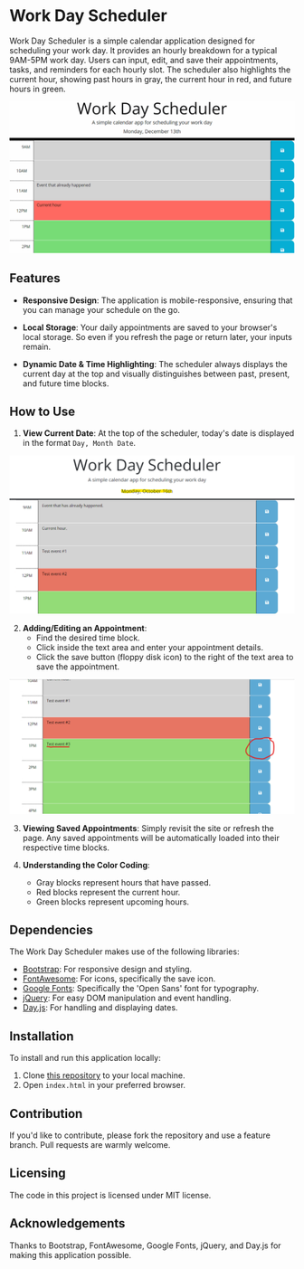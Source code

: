 # Work Day Scheduler

Work Day Scheduler is a simple calendar application designed for scheduling your work day. It provides an hourly breakdown for a typical 9AM-5PM work day. Users can input, edit, and save their appointments, tasks, and reminders for each hourly slot. The scheduler also highlights the current hour, showing past hours in gray, the current hour in red, and future hours in green.

![Work Day Scheduler Screenshot](./assets/images/screenshot-main.gif)

## Features

- **Responsive Design**: The application is mobile-responsive, ensuring that you can manage your schedule on the go.
  
- **Local Storage**: Your daily appointments are saved to your browser's local storage. So even if you refresh the page or return later, your inputs remain.
  
- **Dynamic Date & Time Highlighting**: The scheduler always displays the current day at the top and visually distinguishes between past, present, and future time blocks.

## How to Use

1. **View Current Date**: At the top of the scheduler, today's date is displayed in the format `Day, Month Date`.

![Current Date Screenshot](./assets/images/screenshot-current-date.png)

2. **Adding/Editing an Appointment**:
   - Find the desired time block.
   - Click inside the text area and enter your appointment details.
   - Click the save button (floppy disk icon) to the right of the text area to save the appointment.

![Adding Appointment Screenshot](./assets/images/screenshot-adding-appointment.png)

3. **Viewing Saved Appointments**: Simply revisit the site or refresh the page. Any saved appointments will be automatically loaded into their respective time blocks.

4. **Understanding the Color Coding**:
   - Gray blocks represent hours that have passed.
   - Red blocks represent the current hour.
   - Green blocks represent upcoming hours.

## Dependencies

The Work Day Scheduler makes use of the following libraries:

- [Bootstrap](https://getbootstrap.com/): For responsive design and styling.
- [FontAwesome](https://fontawesome.com/): For icons, specifically the save icon.
- [Google Fonts](https://fonts.google.com/): Specifically the 'Open Sans' font for typography.
- [jQuery](https://jquery.com/): For easy DOM manipulation and event handling.
- [Day.js](https://day.js.org/): For handling and displaying dates.

## Installation

To install and run this application locally:

1. Clone [this repository](https://github.com/KobayashiKerfuffle/varnas-day-scheduler.git) to your local machine.
2. Open `index.html` in your preferred browser.

## Contribution

If you'd like to contribute, please fork the repository and use a feature branch. Pull requests are warmly welcome.

## Licensing

The code in this project is licensed under MIT license.

## Acknowledgements

Thanks to Bootstrap, FontAwesome, Google Fonts, jQuery, and Day.js for making this application possible.
